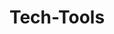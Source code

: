 ---
tags: projects
title: Tech-Tools
description: A collection of tech-tools making the daily life of a developer easier
link: https://tech.tools.davidmoll.net/
code: https://github.com/akashic101/tech-tools
techstack:
    - Typescript
    - React
    - Mantine
    - Cloudflare Tunnels
    - Docker
    - selfhosted
---